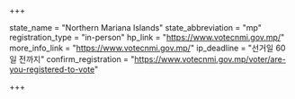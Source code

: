 +++

state_name = "Northern Mariana Islands"
state_abbreviation = "mp"
registration_type = "in-person"
hp_link = "https://www.votecnmi.gov.mp/"
more_info_link = "https://www.votecnmi.gov.mp/"
ip_deadline = "선거일 60일 전까지"
confirm_registration = "https://www.votecnmi.gov.mp/voter/are-you-registered-to-vote"

+++